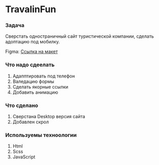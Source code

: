 # TravalinFun

### Задача 
Сверстать одностраничный сайт туристической компании, сделать адоптацию под мобилку.

Figma: <a href="https://www.figma.com/file/IY63uvaYi6I71RLl62cSd7/Landing-Page-Website-Travel-(Community)?type=design&node-id=0-1&mode=design&t=LzfLolxNJ31b26O0-0">Ссылка на макет</a>

### Что надо сдеелать
1. Адапптировать под телефон
2. Валедацию формы
3. Сделать якорные ссылки
4. Добавить анимацию

### Что сделано
1. Сверстана Desktop версия сайта
2. Добавлен скрол

### Используемы техноологии
1. Html
2. Scss
3. JavaScript
